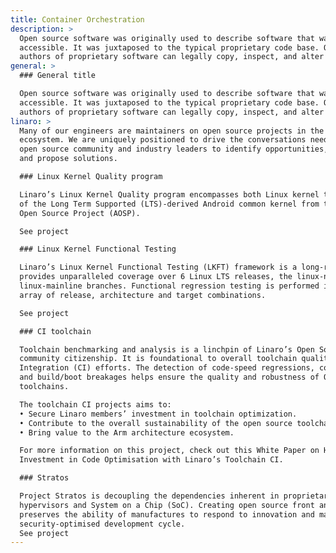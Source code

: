 ```yaml
---
title: Container Orchestration
description: >
  Open source software was originally used to describe software that was publicly
  accessible. It was juxtaposed to the typical proprietary code base. Only the original
  authors of proprietary software can legally copy, inspect, and alter that software.
general: >
  ### General title

  Open source software was originally used to describe software that was publicly
  accessible. It was juxtaposed to the typical proprietary code base. Only the original
  authors of proprietary software can legally copy, inspect, and alter that software.
linaro: >
  Many of our engineers are maintainers on open source projects in the Arm software
  ecosystem. We are uniquely positioned to drive the conversations needed between the
  open source community and industry leaders to identify opportunities, highlight problems
  and propose solutions.

  ### Linux Kernel Quality program

  Linaro’s Linux Kernel Quality program encompasses both Linux kernel testing and testing
  of the Long Term Supported (LTS)-derived Android common kernel from the Android
  Open Source Project (AOSP).

  See project

  ### Linux Kernel Functional Testing

  Linaro’s Linux Kernel Functional Testing (LKFT) framework is a long-running project that
  provides unparalleled coverage over 6 Linux LTS releases, the linux-next branch and
  linux-mainline branches. Functional regression testing is performed in real-time over an
  array of release, architecture and target combinations.

  See project

  ### CI toolchain

  Toolchain benchmarking and analysis is a linchpin of Linaro’s Open Source toolchain
  community citizenship. It is foundational to overall toolchain quality and Continuous
  Integration (CI) efforts. The detection of code-speed regressions, code-size regressions
  and build/boot breakages helps ensure the quality and robustness of Open-Source
  toolchains.

  The toolchain CI projects aims to:
  • Secure Linaro members’ investment in toolchain optimization.
  • Contribute to the overall sustainability of the open source toolchain community.
  • Bring value to the Arm architecture ecosystem.

  For more information on this project, check out this White Paper on How to Protect
  Investment in Code Optimisation with Linaro’s Toolchain CI.

  ### Stratos

  Project Stratos is decoupling the dependencies inherent in proprietary implementations of
  hypervisors and System on a Chip (SoC). Creating open source front and back ends
  preserves the ability of manufactures to respond to innovation and maintain a cost and
  security-optimised development cycle.
  See project
---
```

